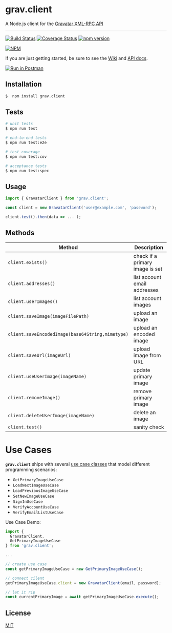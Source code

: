# grav.client

 A Node.js client for the [Gravatar XML-RPC API](https://en.gravatar.com/site/implement/xmlrpc)
 
 ---
 
[![Build Status](https://travis-ci.com/mrtillman/grav.client.svg?branch=master)](https://travis-ci.com/mrtillman/grav.client)
[![Coverage Status](https://coveralls.io/repos/github/mrtillman/grav.client/badge.svg?branch=master)](https://coveralls.io/github/mrtillman/grav.client?branch=master)
[![npm version](https://badge.fury.io/js/grav.client.svg)](https://badge.fury.io/js/grav.client)

[![NPM](https://nodei.co/npm/grav.client.png)](https://nodei.co/npm/grav.client/)

If you are just getting started, be sure to see the [Wiki](https://github.com/mrtillman/grav.client/wiki) and [API docs](https://documenter.getpostman.com/view/1403721/Rztpr87i).

 [![Run in Postman](https://run.pstmn.io/button.svg)](https://app.getpostman.com/run-collection/e27a4edf756f4cbe80b5)

## Installation

```sh
$  npm install grav.client
```

## Tests

```bash
# unit tests
$ npm run test

# end-to-end tests
$ npm run test:e2e

# test coverage
$ npm run test:cov

# acceptance tests
$ npm run test:spec
```

## Usage

```javascript
import { GravatarClient } from 'grav.client';

const client = new GravatarClient('user@example.com', 'password');

client.test().then(data => ... );
 ```
 
## Methods
 
|Method     | Description  |
|-----------|--------------|
| `client.exists()` | check if a primary image is set |
| `client.addresses()` | list account email addresses |
| `client.userImages()` | list account images |
| `client.saveImage(imageFilePath)` | upload an image |
| `client.saveEncodedImage(base64String,mimetype)` | upload an encoded image |
| `client.saveUrl(imageUrl)` | upload image from URL |
| `client.useUserImage(imageName)` | update primary image |
| `client.removeImage()` | remove primary image |
| `client.deleteUserImage(imageName)` | delete an image |
| `client.test()` | sanity check |


# Use Cases

**`grav.client`** ships with several [use case classes](https://github.com/mrtillman/grav.client/wiki/Project-Structure#Application) that model different programming scenarios:

- `GetPrimaryImageUseCase`
- `LoadNextImageUseCase`
- `LoadPreviousImageUseCase`
- `SetNewImageUseCase`
- `SignInUseCase`
- `VerifyAccountUseCase`
- `VerifyEmailListUseCase`

Use Case Demo:

```js
import { 
  GravatarClient,
  GetPrimaryImageUseCase
} from 'grav.client';

...

// create use case
const getPrimaryImageUseCase = new GetPrimaryImageUseCase();

// connect cilent
getPrimaryImageUseCase.client = new GravatarClient(email, password);

// let it rip
const currentPrimaryImage = await getPrimaryImageUseCase.execute();
```

## License
[MIT](https://github.com/mrtillman/grav.client/blob/master/LICENSE.md)
